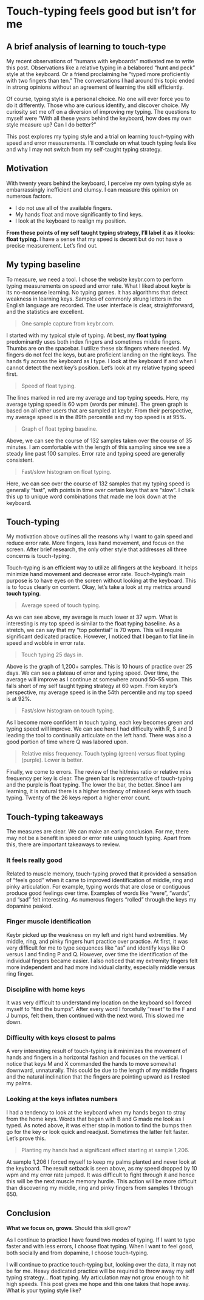 # Touch-typing feels good but isn’t for me
## A brief analysis of learning to touch-type

My recent observations of “humans with keyboards” motivated me to write this post. Observations like a relative typing in a belabored “hunt and peck” style at the keyboard. Or a friend proclaiming he “typed more proficiently with two fingers than ten.” The conversations I had around this topic ended in strong opinions without an agreement of learning the skill efficiently.

Of course, typing style is a personal choice. No one will ever force you to do it differently. Those who are curious identify, and discover choice. My curiosity set me off on a diversion of improving my typing. The questions to myself were “With all these years behind the keyboard, how does my own style measure up? Can I do better?”

This post explores my typing style and a trial on learning touch-typing with speed and error measurements. I’ll conclude on what touch typing feels like and why I may not switch from my self-taught typing strategy.

## Motivation

With twenty years behind the keyboard, I perceive my own typing style as embarrassingly inefficient and clumsy. I can measure this opinion on numerous factors.

- I do not use all of the available fingers.
- My hands float and move significantly to find keys.
- I look at the keyboard to realign my position.

**From these points of my self taught typing strategy, I’ll label it as it looks: float typing.** I have a sense that my speed is decent but do not have a precise measurement. Let’s find out.

## My typing baseline

To measure, we need a tool. I chose the website keybr.com to perform typing measurements on speed and error rate. What I liked about keybr is its no-nonsense learning. No typing games. It has algorithms that detect weakness in learning keys. Samples of commonly strung letters in the English language are recorded. The user interface is clear, straightforward, and the statistics are excellent.

> One sample capture from keybr.com.

I started with my typical style of typing. At best, my **float typing** predominantly uses both index fingers and sometimes middle fingers. Thumbs are on the spacebar. I utilize these six fingers where needed. My fingers do not feel the keys, but are proficient landing on the right keys. The hands fly across the keyboard as I type. I look at the keyboard if and when I cannot detect the next key’s position.
Let’s look at my relative typing speed first.

> Speed of float typing.

The lines marked in red are my average and top typing speeds. Here, my average typing speed is 60 wpm (words per minute). The green graph is based on all other users that are sampled at keybr. From their perspective, my average speed is in the 89th percentile and my top speed is at 95%.

> Graph of float typing baseline.

Above, we can see the course of 132 samples taken over the course of 35 minutes. I am comfortable with the length of this sampling since we see a steady line past 100 samples. Error rate and typing speed are generally consistent.

> Fast/slow histogram on float typing.

Here, we can see over the course of 132 samples that my typing speed is generally “fast”, with points in time over certain keys that are “slow”. I chalk this up to unique word combinations that made me look down at the keyboard.

## Touch-typing

My motivation above outlines all the reasons why I want to gain speed and reduce error rate. More fingers, less hand movement, and focus on the screen. After brief research, the only other style that addresses all three concerns is touch-typing.

Touch-typing is an efficient way to utilize all fingers at the keyboard. It helps minimize hand movement and decrease error rate. Touch-typing’s main purpose is to have eyes on the screen without looking at the keyboard. This is to focus clearly on content.
Okay, let’s take a look at my metrics around **touch typing**.

> Average speed of touch typing.

As we can see above, my average is much lower at 37 wpm. What is interesting is my top speed is similar to the float typing baseline. As a stretch, we can say that my “top potential” is 70 wpm. This will require significant dedicated practice. However, I noticed that I began to flat line in speed and wobble in error rate.

> Touch typing 25 days in.

Above is the graph of 1,200+ samples. This is 10 hours of practice over 25 days. We can see a plateau of error and typing speed. Over time, the average will improve as I continue at somewhere around 50–55 wpm. This falls short of my self taught typing strategy at 60 wpm. From keybr’s perspective, my average speed is in the 54th percentile and my top speed is at 92%.

> Fast/slow histogram on touch typing.

As I become more confident in touch typing, each key becomes green and typing speed will improve. We can see here I had difficulty with R, S and D leading the tool to continually articulate on the left hand. There was also a good portion of time where Q was labored upon.

> Relative miss frequency. Touch typing (green) versus float typing (purple). Lower is better.

Finally, we come to errors. The review of the hit/miss ratio or relative miss frequency per key is clear. The green bar is representative of touch-typing and the purple is float typing. The lower the bar, the better. Since I am learning, it is natural there is a higher tendency of missed keys with touch typing. Twenty of the 26 keys report a higher error count.

## Touch-typing takeaways

The measures are clear. We can make an early conclusion. For me, there may not be a benefit in speed or error rate using touch typing. Apart from this, there are important takeaways to review.

### It feels really good

Related to muscle memory, touch-typing proved that it provided a sensation of “feels good” when it came to improved identification of middle, ring and pinky articulation. For example, typing words that are close or contiguous produce good feelings over time. Examples of words like “were”, “wards”, and “sad” felt interesting. As numerous fingers “rolled” through the keys my dopamine peaked.

### Finger muscle identification

Keybr picked up the weakness on my left and right hand extremities. My middle, ring, and pinky fingers hurt practice over practice. At first, it was very difficult for me to type sequences like “as” and identify keys like O versus I and finding P and Q. However, over time the identification of the individual fingers became easier. I also noticed that my extremity fingers felt more independent and had more individual clarity, especially middle versus ring finger.

### Discipline with home keys

It was very difficult to understand my location on the keyboard so I forced myself to “find the bumps”. After every word I forcefully “reset” to the F and J bumps, felt them, then continued with the next word. This slowed me down.

### Difficulty with keys closest to palms

A very interesting result of touch-typing is it minimizes the movement of hands and fingers in a horizontal fashion and focuses on the vertical. I notice that keys M and X commanded the hands to move somewhat downward, unnaturally. This could be due to the length of my middle fingers and the natural inclination that the fingers are pointing upward as I rested my palms.

### Looking at the keys inflates numbers

I had a tendency to look at the keyboard when my hands began to stray from the home keys. Words that began with B and G made me look as I typed. As noted above, it was either stop in motion to find the bumps then go for the key or look quick and readjust. Sometimes the latter felt faster. Let’s prove this.

> Planting my hands had a significant effect starting at sample 1,206.

At sample 1,206 I forced myself to keep my palms planted and never look at the keyboard. The result setback is seen above, as my speed dropped by 10 wpm and my error rate jumped. It was difficult to fight through it and hence this will be the next muscle memory hurdle. This action will be more difficult than discovering my middle, ring and pinky fingers from samples 1 through 650.

## Conclusion

**What we focus on, grows**. Should this skill grow?

As I continue to practice I have found two modes of typing. If I want to type faster and with less errors, I choose float typing. When I want to feel good, both socially and from dopamine, I choose touch-typing.

I will continue to practice touch-typing but, looking over the data, it may not be for me. Heavy dedicated practice will be required to throw away my self typing strategy… float typing. My articulation may not grow enough to hit high speeds. This post gives me hope and this one takes that hope away.
What is your typing style like?
